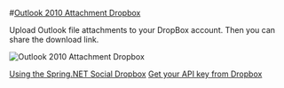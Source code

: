 #[Outlook 2010 Attachment Dropbox](http://duncky.com)

Upload Outlook file attachments to your DropBox account. Then you can share the download link.

![Outlook 2010 Attachment Dropbox](https://github.com/duncky/outlook-drop/raw/master/sample.png)


[Using the Spring.NET Social Dropbox](https://github.com/SpringSource/spring-net-social-dropbox)
[Get your API key from Dropbox](https://www.dropbox.com/developers/) 
